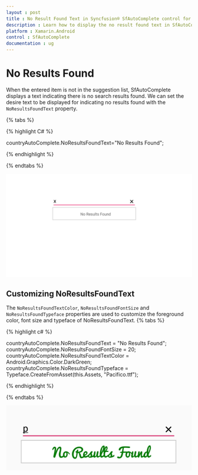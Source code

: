```yaml
---
layout : post
title : No Result Found Text in Syncfusion® SfAutoComplete control for Xamarin.Android
description : Learn how to display the no result found text in SfAutoComplete
platform : Xamarin.Android
control : SfAutoComplete
documentation : ug
---
```


# No Results Found

When the entered item is not in the suggestion list, SfAutoComplete displays a text indicating there is no search results found. We can set the desire text to be displayed for indicating no results found with the `NoResultsFoundText` property.

{% tabs %}

{% highlight C# %}

countryAutoComplete.NoResultsFoundText="No Results Found";
	 
{% endhighlight %}

{% endtabs %}

![NoResultsFound](images/NoResultsFound.png)

## Customizing NoResultsFoundText

The `NoResultsFoundTextColor`, `NoResultsFoundFontSize` and `NoResultsFoundTypeface` properties are used to customize the foreground color, font size and typeface of NoResultsFoundText.
{% tabs %}

{% highlight c# %}

countryAutoComplete.NoResultsFoundText = "No Results Found";
countryAutoComplete.NoResultsFoundFontSize = 20;
countryAutoComplete.NoResultsFoundTextColor = Android.Graphics.Color.DarkGreen;
countryAutoComplete.NoResultsFoundTypeface = Typeface.CreateFromAsset(this.Assets, "Pacifico.ttf");

{% endhighlight %}

{% endtabs %}

![NoResultsFound_Customization](images/NoResultsFound_Customization.jpg)